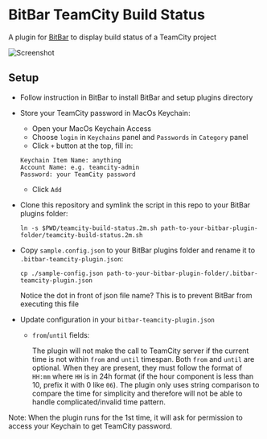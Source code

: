 # BitBar TeamCity Build Status

A plugin for [BitBar](https://github.com/matryer/bitbar) to display build status of a TeamCity project

![Screenshot](https://i.imgur.com/BJ9SNIh.png)

## Setup

- Follow instruction in BitBar to install BitBar and setup plugins directory
- Store your TeamCity password in MacOs Keychain:
    - Open your MacOs Keychain Access
    - Choose `login` in `Keychains` panel and `Passwords` in `Category` panel
    - Click `+` button at the top, fill in:
    ```
    Keychain Item Name: anything
    Account Name: e.g. teamcity-admin
    Password: your TeamCity password
    ```
    - Click `Add`

- Clone this repository and symlink the script in this repo to your BitBar plugins folder:

    ```
    ln -s $PWD/teamcity-build-status.2m.sh path-to-your-bitbar-plugin-folder/teamcity-build-status.2m.sh
    ```

- Copy `sample.config.json` to your BitBar plugins folder and rename it to `.bitbar-teamcity-plugin.json`:

    ```
    cp ./sample-config.json path-to-your-bitbar-plugin-folder/.bitbar-teamcity-plugin.json
    ```

    Notice the dot in front of json file name? This is to prevent BitBar from executing this file

- Update configuration in your `bitbar-teamcity-plugin.json`

    - `from`/`until` fields:

        The plugin will not make the call to TeamCity server if the current time is not within `from` and `until` timespan. Both `from` and `until` are optional. When they are present, they must follow the format of `HH:mm` where `HH` is in 24h format (if the hour component is less than 10, prefix it with 0 like `06`). The plugin only uses string comparison to compare the time for simplicity and therefore will not be able to handle complicated/invalid time pattern.

Note: When the plugin runs for the 1st time, it will ask for permission to access your Keychain to get TeamCity password.
